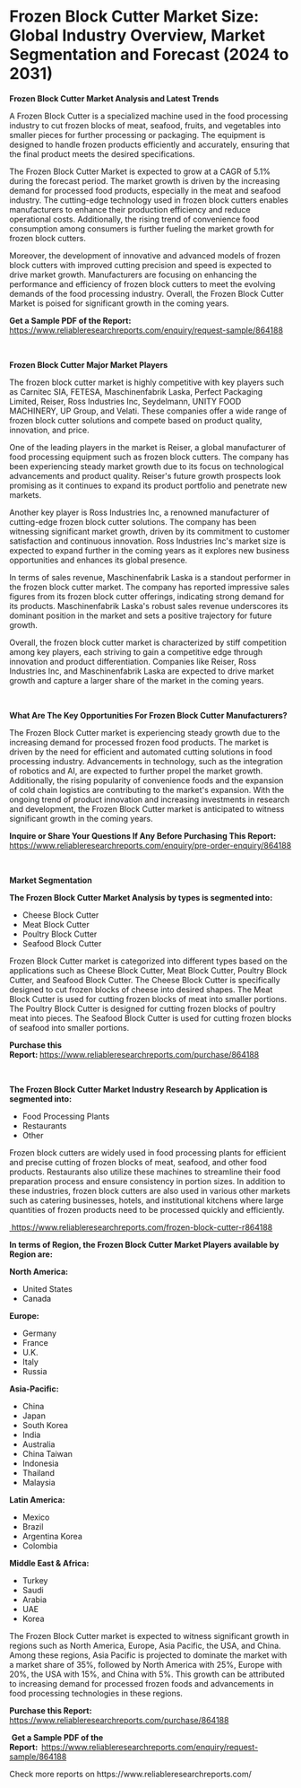 <p><h1>Frozen Block Cutter Market Size: Global Industry Overview, Market Segmentation and Forecast (2024 to 2031)</h1></p><p><strong>Frozen Block Cutter Market Analysis and Latest Trends</strong></p>
<p><p>A Frozen Block Cutter is a specialized machine used in the food processing industry to cut frozen blocks of meat, seafood, fruits, and vegetables into smaller pieces for further processing or packaging. The equipment is designed to handle frozen products efficiently and accurately, ensuring that the final product meets the desired specifications.</p><p>The Frozen Block Cutter Market is expected to grow at a CAGR of 5.1% during the forecast period. The market growth is driven by the increasing demand for processed food products, especially in the meat and seafood industry. The cutting-edge technology used in frozen block cutters enables manufacturers to enhance their production efficiency and reduce operational costs. Additionally, the rising trend of convenience food consumption among consumers is further fueling the market growth for frozen block cutters.</p><p>Moreover, the development of innovative and advanced models of frozen block cutters with improved cutting precision and speed is expected to drive market growth. Manufacturers are focusing on enhancing the performance and efficiency of frozen block cutters to meet the evolving demands of the food processing industry. Overall, the Frozen Block Cutter Market is poised for significant growth in the coming years.</p></p>
<p><strong>Get a Sample PDF of the Report:&nbsp;</strong> <a href="https://www.reliableresearchreports.com/enquiry/request-sample/864188">https://www.reliableresearchreports.com/enquiry/request-sample/864188</a></p>
<p>&nbsp;</p>
<p><strong>Frozen Block Cutter Major Market Players</strong></p>
<p><p>The frozen block cutter market is highly competitive with key players such as Carnitec SIA, FETESA, Maschinenfabrik Laska, Perfect Packaging Limited, Reiser, Ross Industries Inc, Seydelmann, UNITY FOOD MACHINERY, UP Group, and Velati. These companies offer a wide range of frozen block cutter solutions and compete based on product quality, innovation, and price.</p><p>One of the leading players in the market is Reiser, a global manufacturer of food processing equipment such as frozen block cutters. The company has been experiencing steady market growth due to its focus on technological advancements and product quality. Reiser's future growth prospects look promising as it continues to expand its product portfolio and penetrate new markets.</p><p>Another key player is Ross Industries Inc, a renowned manufacturer of cutting-edge frozen block cutter solutions. The company has been witnessing significant market growth, driven by its commitment to customer satisfaction and continuous innovation. Ross Industries Inc's market size is expected to expand further in the coming years as it explores new business opportunities and enhances its global presence.</p><p>In terms of sales revenue, Maschinenfabrik Laska is a standout performer in the frozen block cutter market. The company has reported impressive sales figures from its frozen block cutter offerings, indicating strong demand for its products. Maschinenfabrik Laska's robust sales revenue underscores its dominant position in the market and sets a positive trajectory for future growth.</p><p>Overall, the frozen block cutter market is characterized by stiff competition among key players, each striving to gain a competitive edge through innovation and product differentiation. Companies like Reiser, Ross Industries Inc, and Maschinenfabrik Laska are expected to drive market growth and capture a larger share of the market in the coming years.</p></p>
<p>&nbsp;</p>
<p><strong>What Are The Key Opportunities For Frozen Block Cutter Manufacturers?</strong></p>
<p><p>The Frozen Block Cutter market is experiencing steady growth due to the increasing demand for processed frozen food products. The market is driven by the need for efficient and automated cutting solutions in food processing industry. Advancements in technology, such as the integration of robotics and AI, are expected to further propel the market growth. Additionally, the rising popularity of convenience foods and the expansion of cold chain logistics are contributing to the market's expansion. With the ongoing trend of product innovation and increasing investments in research and development, the Frozen Block Cutter market is anticipated to witness significant growth in the coming years.</p></p>
<p><strong>Inquire or Share Your Questions If Any Before Purchasing This Report:</strong> <a href="https://www.reliableresearchreports.com/enquiry/pre-order-enquiry/864188">https://www.reliableresearchreports.com/enquiry/pre-order-enquiry/864188</a></p>
<p>&nbsp;</p>
<p><strong>Market Segmentation</strong></p>
<p><strong>The Frozen Block Cutter Market Analysis by types is segmented into:</strong></p>
<p><ul><li>Cheese Block Cutter</li><li>Meat Block Cutter</li><li>Poultry Block Cutter</li><li>Seafood Block Cutter</li></ul></p>
<p><p>Frozen Block Cutter market is categorized into different types based on the applications such as Cheese Block Cutter, Meat Block Cutter, Poultry Block Cutter, and Seafood Block Cutter. The Cheese Block Cutter is specifically designed to cut frozen blocks of cheese into desired shapes. The Meat Block Cutter is used for cutting frozen blocks of meat into smaller portions. The Poultry Block Cutter is designed for cutting frozen blocks of poultry meat into pieces. The Seafood Block Cutter is used for cutting frozen blocks of seafood into smaller portions.</p></p>
<p><strong>Purchase this Report:&nbsp;</strong><a href="https://www.reliableresearchreports.com/purchase/864188">https://www.reliableresearchreports.com/purchase/864188</a></p>
<p>&nbsp;</p>
<p><strong>The Frozen Block Cutter Market Industry Research by Application is segmented into:</strong></p>
<p><ul><li>Food Processing Plants</li><li>Restaurants</li><li>Other</li></ul></p>
<p><p>Frozen block cutters are widely used in food processing plants for efficient and precise cutting of frozen blocks of meat, seafood, and other food products. Restaurants also utilize these machines to streamline their food preparation process and ensure consistency in portion sizes. In addition to these industries, frozen block cutters are also used in various other markets such as catering businesses, hotels, and institutional kitchens where large quantities of frozen products need to be processed quickly and efficiently.</p></p>
<p><a href="https://www.reliableresearchreports.com/frozen-block-cutter-r864188">&nbsp;https://www.reliableresearchreports.com/frozen-block-cutter-r864188</a></p>
<p><strong>In terms of Region, the Frozen Block Cutter Market Players available by Region are:</strong></p>
<p>
    <p> <strong> North America: </strong>
        <ul>
            <li>United States</li>
            <li>Canada</li>
        </ul>
        </p> 
    <p> <strong> Europe: </strong>
        <ul>
            <li>Germany</li>
            <li>France</li>
            <li>U.K.</li>
            <li>Italy</li>
            <li>Russia</li>
        </ul>
        </p> 
    <p> <strong> Asia-Pacific: </strong>
        <ul>
            <li>China</li>
            <li>Japan</li>
            <li>South Korea</li>
            <li>India</li>
            <li>Australia</li>
            <li>China Taiwan</li>
            <li>Indonesia</li>
            <li>Thailand</li>
            <li>Malaysia</li>
        </ul>
        </p> 
    <p> <strong> Latin America: </strong>
        <ul>
            <li>Mexico</li>
            <li>Brazil</li>
            <li>Argentina Korea</li>
            <li>Colombia</li>
        </ul>
        </p> 
    <p> <strong> Middle East & Africa: </strong>
        <ul>
            <li>Turkey</li>
            <li>Saudi</li>
            <li>Arabia</li>
            <li>UAE</li>
            <li>Korea</li>
        </ul>
    </p>
    </p>
<p><p>The Frozen Block Cutter market is expected to witness significant growth in regions such as North America, Europe, Asia Pacific, the USA, and China. Among these regions, Asia Pacific is projected to dominate the market with a market share of 35%, followed by North America with 25%, Europe with 20%, the USA with 15%, and China with 5%. This growth can be attributed to increasing demand for processed frozen foods and advancements in food processing technologies in these regions.</p></p>
<p><strong>Purchase this Report: </strong><a href="https://www.reliableresearchreports.com/purchase/864188">https://www.reliableresearchreports.com/purchase/864188</a></p>
<p>&nbsp;<strong>Get a Sample PDF of the Report:&nbsp;&nbsp;</strong><a href="https://www.reliableresearchreports.com/enquiry/request-sample/864188">https://www.reliableresearchreports.com/enquiry/request-sample/864188</a></p>
<p><strong></strong></p>
<p>Check more reports on https://www.reliableresearchreports.com/</p>